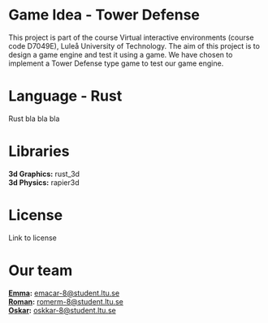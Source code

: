 # Game Idea - Tower Defense
This project is part of the course Virtual interactive environments (course code D7049E), Luleå University of Technology. The aim of this project is to design a game engine and test it using a game. We have chosen to implement a Tower Defense type game to test our game engine.

# Language - Rust
Rust bla bla bla

# Libraries
**3d Graphics:** rust_3d    
**3d Physics:** rapier3d

# License
Link to license

# Our team
**[Emma](https://github.com/emmeth99):** emacar-8@student.ltu.se  
**[Roman](https://github.com/Cloud327):** romerm-8@student.ltu.se     
**[Oskar](https://github.com/tomatis55):** oskkar-8@student.ltu.se   


